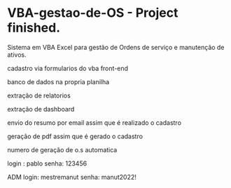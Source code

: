 # VBA-gestao-de-OS - Project finished.
Sistema em VBA Excel para gestão de Ordens de serviço e manutenção de ativos.

cadastro via formularios do vba front-end

banco de dados na propria planilha

extração de relatorios 

extração de dashboard

envio do resumo por email assim que é realizado o cadastro

geração de pdf assim que é gerado o cadastro

numero de geração de o.s automatica 

login : pablo
senha: 123456

ADM
login: mestremanut
senha: manut2022!
